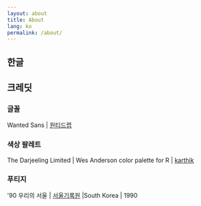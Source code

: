 ```yaml
---
layout: about
title: About
lang: ko
permalink: /about/
---
```

## 한글

## 크레딧
### 글꼴
Wanted Sans |
[원티드랩](https://github.com/wanteddev/wanted-sans)
### 색상 팔레트
The Darjeeling Limited | Wes Anderson color palette for R | 
[karthik](https://github.com/karthik/wesanderson/)
### 푸티지
'90 우리의 서울 | 
[서울기록원](https://archives.seoul.go.kr/) 
|South Korea | 1990
